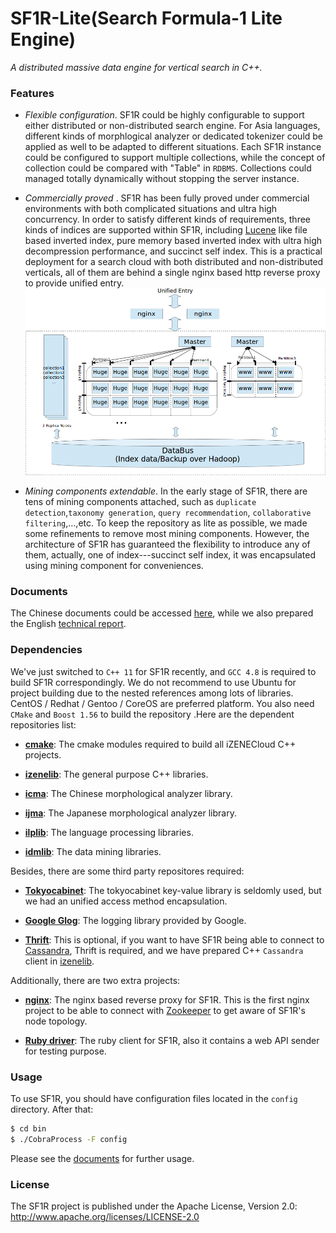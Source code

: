 SF1R-Lite(Search Formula-1 Lite Engine)
=======================================
*A distributed massive data engine for vertical search in C++.*

### Features
* _Flexible configuration_. SF1R could be highly configurable to support either distributed or non-distributed search engine. For Asia languages, different kinds of morphlogical analyzer or dedicated tokenizer could be 
applied as well to be adapted to different situations. Each SF1R instance could be configured to support multiple collections, while the concept of collection could be compared with "Table" in `RDBMS`. Collections could managed totally dynamically without stopping the server instance.
* _Commercially proved_ . SF1R has been fully proved under commercial environments with both complicated situations  and ultra high concurrency. In order to satisfy different kinds of requirements, three kinds of indices are supported within SF1R, including [Lucene](lucene.apache.org) like file based inverted index, pure memory based inverted index with ultra high decompression performance, and succinct self index. This is a practical deployment for a search cloud with both distributed and non-distributed verticals, all of them are behind a single nginx based http reverse proxy to provide unified entry.
![Topology](https://raw.githubusercontent.com/izenecloud/sf1r/master/docs/source/images/sf1r.png)

* _Mining components extendable_. In the early stage of SF1R, there are tens of mining components attached, such as `duplicate detection`,`taxonomy generation`, `query recommendation`, `collaborative filtering`,...,etc. To keep the repository as lite as possible, we made some refinements to remove most mining components. However, the architecture of SF1R has guaranteed the flexibility to introduce any of them, actually, one of index---succinct self index, it was encapsulated using mining component for conveniences. 


### Documents
The Chinese documents could be accessed [here](http://izenecloud.github.io/sf1r/), while we also prepared the English [technical report](https://github.com/izenecloud/sf1r-lite/raw/master/docs/pdf/sf1r-tr.pdf).

### Dependencies
We've just switched to `C++ 11` for SF1R recently, and `GCC 4.8` is required to build SF1R correspondingly. We do not recommend to use Ubuntu for project building due to the nested references among lots of libraries. CentOS / Redhat / Gentoo / CoreOS are preferred platform. You also need `CMake` and `Boost 1.56` to build the repository .Here are the dependent repositories list:

* __[cmake](https://github.com/izenecloud/cmake)__: The cmake modules required to build all iZENECloud C++ projects.


* __[izenelib](https://github.com/izenecloud/izenelib)__: The general purpose C++ libraries.


* __[icma](https://github.com/izenecloud/icma)__: The Chinese morphological analyzer library.
  

* __[ijma](https://github.com/izenecloud/ijma)__: The Japanese morphological analyzer library.


* __[ilplib](https://github.com/izenecloud/ilplib)__: The language processing libraries.
  

* __[idmlib](https://github.com/izenecloud/idmlib)__: The data mining libraries.

Besides, there are some third party repositores required:

* __[Tokyocabinet](https://github.com/izenecloud/thirdparty/tree/master/tokyocabinet)__: The tokyocabinet key-value library is seldomly used, but we had an unified access method encapsulation.


* __[Google Glog](https://github.com/izenecloud/thirdparty/tree/master/glog)__: The logging library provided by Google.


* __[Thrift](https://github.com/izenecloud/thirdparty/tree/master/thrift)__: This is optional, if you want to have SF1R being able to connect to [Cassandra](http://cassandra.apache.org), Thrift is required, and we have prepared C++ `Cassandra` client in [izenelib](https://github.com/izenecloud/izenelib/tree/master/include/3rdparty/libcassandra).


Additionally, there are two extra projects:
* __[nginx](https://github.com/izenecloud/nginx)__: The nginx based reverse proxy for SF1R. This is the first nginx project to be able to connect with [Zookeeper](http://zookeeper.apache.org/
) to get aware of SF1R's node topology. 


* __[Ruby driver](https://github.com/izenecloud/driver-ruby)__: The ruby client for SF1R, also it contains a web API sender for testing purpose.


### Usage
To use SF1R, you should have configuration files located in the `config` directory. After that:
```bash
$ cd bin
$ ./CobraProcess -F config
```
Please see the [documents](http://izenecloud.github.io/sf1r/) for further usage.

### License
The SF1R project is published under the Apache License, Version 2.0:
http://www.apache.org/licenses/LICENSE-2.0
